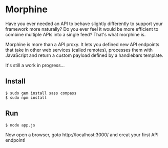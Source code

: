 Morphine
========

Have you ever needed an API to behave slightly differently to support your framework more naturally? Do you ever feel it would be more efficient to combine multiple APIs into a single feed? That's what morphine is.

Morphine is more than a API proxy. It lets you defined new API endpoints that take in other web services (called remotes), processes them with JavaScript and return a custom payload defined by a handlebars template.

It's still a work in progress...

Install
-------

    $ sudo gem install sass compass
    $ sudo npm install

Run
---

    $ node app.js

Now open a browser, goto http://localhost:3000/ and creat your first API endpoint!